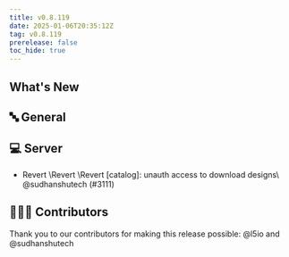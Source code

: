 ```yaml
---
title: v0.8.119
date: 2025-01-06T20:35:12Z
tag: v0.8.119
prerelease: false
toc_hide: true
---
```


## What's New
## 🔤 General
## 💻 Server

- Revert \Revert \Revert \[catalog]: unauth access to download designs\\ @sudhanshutech (#3111)

## 👨🏽‍💻 Contributors

Thank you to our contributors for making this release possible:
@l5io and @sudhanshutech

